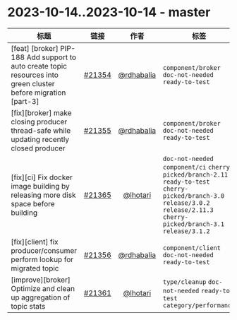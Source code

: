 # 2023-10-14..2023-10-14 - master
| 标题 | 链接 | 作者 | 标签 |
| - | :--: | :--: | - |
| [feat] [broker] PIP-188 Add support to auto create topic resources into green cluster before migration [part-3] | [#21354](https://github.com/apache/pulsar/pull/21354) | [@rdhabalia](https://github.com/rdhabalia) | `component/broker` `doc-not-needed` `ready-to-test`  | 
| [fix][broker] make closing producer thread-safe while updating recently closed producer | [#21355](https://github.com/apache/pulsar/pull/21355) | [@rdhabalia](https://github.com/rdhabalia) | `component/broker` `doc-not-needed` `ready-to-test`  | 
| [fix][ci] Fix docker image building by releasing more disk space before building | [#21365](https://github.com/apache/pulsar/pull/21365) | [@lhotari](https://github.com/lhotari) | `doc-not-needed` `component/ci` `cherry-picked/branch-2.11` `ready-to-test` `cherry-picked/branch-3.0` `release/3.0.2` `release/2.11.3` `cherry-picked/branch-3.1` `release/3.1.2`  | 
| [fix][client] fix producer/consumer perform lookup for migrated topic | [#21356](https://github.com/apache/pulsar/pull/21356) | [@rdhabalia](https://github.com/rdhabalia) | `component/client` `doc-not-needed` `ready-to-test`  | 
| [improve][broker] Optimize and clean up aggregation of topic stats | [#21361](https://github.com/apache/pulsar/pull/21361) | [@lhotari](https://github.com/lhotari) | `type/cleanup` `doc-not-needed` `ready-to-test` `category/performance`  | 
